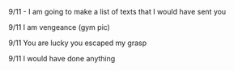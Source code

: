 9/11 - I am going to make a list of texts that I would have sent you

9/11 I am vengeance (gym pic)

9/11 You are lucky you escaped my grasp

9/11 I would have done anything